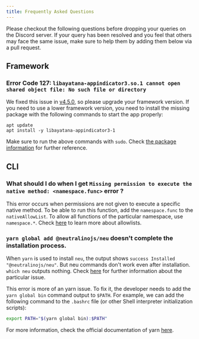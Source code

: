 ```yaml
---
title: Frequently Asked Questions
---
```


Please checkout the following questions before dropping your queries on the Discord server. If your query has been resolved and you feel that others may face the same issue, make sure to help them by adding them below via a pull request.

## Framework

### Error Code 127: `libayatana-appindicator3.so.1 cannot open shared object file: No such file or directory`

We fixed this issue in [v4.5.0](https://github.com/neutralinojs/neutralinojs/releases/tag/v4.5.0), so please upgrade your framework version.
If you need to use a lower framework version, you need to install the missing package with the following commands to start the app properly:

```
apt update
apt install -y libayatana-appindicator3-1
```

Make sure to run the above commands with `sudo`. Check [the package information](https://ubuntu.pkgs.org/18.04/ubuntu-universe-amd64/libayatana-appindicator3-1_0.5.3-3_amd64.deb.html) for further reference.

## CLI

### What should I do when I get `Missing permission to execute the native method: <namespace.func>` error ?

This error occurs when permissions are not given to execute a specific native method. To be able to run this function, add the `namespace.func` to the `nativeAllowList`. To allow all functions of the particular namespace, use `namespace.*`. Check [here](https://neutralino.js.org/docs/configuration/neutralino.config.json/#nativeallowlist-string) to learn more about allowlists.

### `yarn global add @neutralinojs/neu` doesn't complete the installation process.

When `yarn` is used to install `neu`, the output shows `success Installed "@neutralinojs/neu"`. But neu commands don't work even after installation. `which neu` outputs nothing. Check [here](https://github.com/neutralinojs/neutralinojs-cli/issues/64) for further information about the particular issue.

This error is more of an yarn issue. To fix it, the developer needs to add the `yarn global bin` command output to `$PATH`. For example, we can add the following command to the `.bashrc` file (or other Shell interpreter initialization scripts):

```bash
export PATH="$(yarn global bin):$PATH"
```

For more information, check the official documentation of yarn [here](https://classic.yarnpkg.com/en/docs/cli/global).
